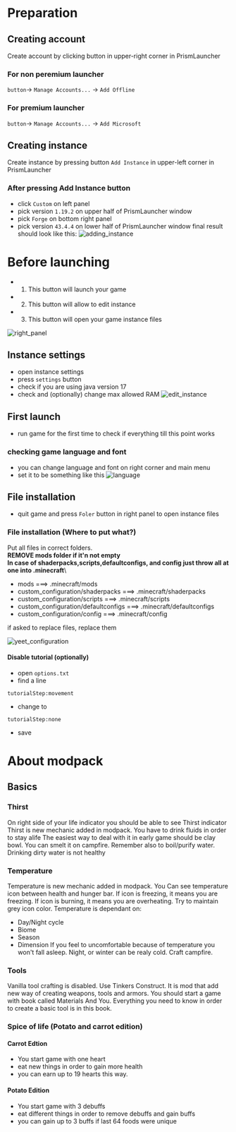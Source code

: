 # Preparation 
## Creating account
Create account by clicking button in upper-right corner in PrismLauncher
### For non peremium launcher
`button`-> `Manage Accounts...` -> `Add Offline`
### For premium launcher
`button`-> `Manage Accounts...` -> `Add Microsoft`
## Creating instance
Create instance by pressing button `Add Instance` in upper-left corner in PrismLauncher
### After pressing Add Instance button
- click `Custom` on left panel 
- pick version `1.19.2` on upper half of PrismLauncher window
- pick `Forge` on bottom right panel
- pick version `43.4.4` on lower half of PrismLauncher window
final result should look like this: ![adding_instance](images/adding_instance.png)

# Before launching
- 1. This button will launch your game
- 2. This button will allow to edit instance
- 3. This button will open your game instance files


![right_panel](images/right_panel.png)
## Instance settings
- open instance settings 
- press `settings` button
- check if you are using java version 17
- check and (optionally) change max allowed RAM
![edit_instance](images/edit_instance.png)
## First launch
- run game for the first time to check if everything till this point works
### checking game language and font 
- you can change language and font on right corner and main menu
- set it to be something like this
![language](images/language.png)
## File installation
- quit game and press `Foler` button in right panel to open instance files
### File installation (Where to put what?)
Put all files in correct folders.\
**REMOVE mods folder if it'n not empty**\
**In case of shaderpacks,scripts,defaultconfigs, and config just throw all at one into .minecraft**\
- mods                                  ===> .minecraft/mods
- custom_configuration/shaderpacks      ===> .minecraft/shaderpacks   
- custom_configuration/scripts          ===> .minecraft/scripts       
- custom_configuration/defaultconfigs   ===> .minecraft/defaultconfigs
- custom_configuration/config           ===> .minecraft/config        

if asked to replace files, replace them


![yeet_configuration](images/yeet_configuration.png)
#### Disable tutorial (optionally) 
- open `options.txt`
- find a line 
```
tutorialStep:movement
```
- change to
```
tutorialStep:none
```
- save
# About modpack
## Basics
### Thirst 
On right side of your life indicator you should be able to see Thirst indicator
Thirst is new mechanic added in modpack. You have to drink fluids in order to stay alife
The easiest way to deal with it in early game should be clay bowl. You can smelt it on campfire.
Remember also to boil/purify water. Drinking dirty water is not healthy
### Temperature
Temperature is new mechanic added in modpack.
You Can see temperature icon between health and hunger bar.
If icon is freezing, it means you are freezing.
If icon is burning, it means you are overheating.
Try to maintain grey icon color.
Temperature is dependant on:
- Day/Night cycle
- Biome
- Season
- Dimension 
If you feel to uncomfortable because of temperature you won't fall asleep.
Night, or winter can be realy cold.
Craft campfire. 
### Tools
Vanilla tool crafting is disabled. Use Tinkers Construct.
It is mod that add new way of creating weapons, tools and armors.
You should start a game with book called Materials And You.
Everything you need to know in order to create a basic tool is in this book.
### Spice of life (Potato and carrot edition)
#### Carrot Edtion
- You start game with one heart
- eat new things in order to gain more health
- you can earn up to 19 hearts this way. 
#### Potato Edition
- You start game with 3 debuffs
- eat different things in order to remove debuffs and gain buffs
- you can gain up to 3 buffs if last 64 foods were unique

